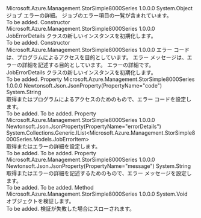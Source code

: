 <Type Name="JobErrorDetails" FullName="Microsoft.Azure.Management.StorSimple8000Series.Models.JobErrorDetails">
  <TypeSignature Language="C#" Value="public class JobErrorDetails" />
  <TypeSignature Language="ILAsm" Value=".class public auto ansi beforefieldinit JobErrorDetails extends System.Object" />
  <TypeSignature Language="DocId" Value="T:Microsoft.Azure.Management.StorSimple8000Series.Models.JobErrorDetails" />
  <TypeSignature Language="VB.NET" Value="Public Class JobErrorDetails" />
  <TypeSignature Language="F#" Value="type JobErrorDetails = class" />
  <AssemblyInfo>
    <AssemblyName>Microsoft.Azure.Management.StorSimple8000Series</AssemblyName>
    <AssemblyVersion>1.0.0.0</AssemblyVersion>
  </AssemblyInfo>
  <Base>
    <BaseTypeName>System.Object</BaseTypeName>
  </Base>
  <Interfaces />
  <Docs>
    <summary>
            ジョブ エラーの詳細。 ジョブのエラー項目の一覧が含まれています。
            </summary>
    <remarks>To be added.</remarks>
  </Docs>
  <Members>
    <Member MemberName=".ctor">
      <MemberSignature Language="C#" Value="public JobErrorDetails ();" />
      <MemberSignature Language="ILAsm" Value=".method public hidebysig specialname rtspecialname instance void .ctor() cil managed" />
      <MemberSignature Language="DocId" Value="M:Microsoft.Azure.Management.StorSimple8000Series.Models.JobErrorDetails.#ctor" />
      <MemberSignature Language="VB.NET" Value="Public Sub New ()" />
      <MemberType>Constructor</MemberType>
      <AssemblyInfo>
        <AssemblyName>Microsoft.Azure.Management.StorSimple8000Series</AssemblyName>
        <AssemblyVersion>1.0.0.0</AssemblyVersion>
      </AssemblyInfo>
      <Parameters />
      <Docs>
        <summary>
            JobErrorDetails クラスの新しいインスタンスを初期化します。
            </summary>
        <remarks>To be added.</remarks>
      </Docs>
    </Member>
    <Member MemberName=".ctor">
      <MemberSignature Language="C#" Value="public JobErrorDetails (string code, string message, System.Collections.Generic.IList&lt;Microsoft.Azure.Management.StorSimple8000Series.Models.JobErrorItem&gt; errorDetails = null);" />
      <MemberSignature Language="ILAsm" Value=".method public hidebysig specialname rtspecialname instance void .ctor(string code, string message, class System.Collections.Generic.IList`1&lt;class Microsoft.Azure.Management.StorSimple8000Series.Models.JobErrorItem&gt; errorDetails) cil managed" />
      <MemberSignature Language="DocId" Value="M:Microsoft.Azure.Management.StorSimple8000Series.Models.JobErrorDetails.#ctor(System.String,System.String,System.Collections.Generic.IList{Microsoft.Azure.Management.StorSimple8000Series.Models.JobErrorItem})" />
      <MemberSignature Language="VB.NET" Value="Public Sub New (code As String, message As String, Optional errorDetails As IList(Of JobErrorItem) = null)" />
      <MemberSignature Language="F#" Value="new Microsoft.Azure.Management.StorSimple8000Series.Models.JobErrorDetails : string * string * System.Collections.Generic.IList&lt;Microsoft.Azure.Management.StorSimple8000Series.Models.JobErrorItem&gt; -&gt; Microsoft.Azure.Management.StorSimple8000Series.Models.JobErrorDetails" Usage="new Microsoft.Azure.Management.StorSimple8000Series.Models.JobErrorDetails (code, message, errorDetails)" />
      <MemberType>Constructor</MemberType>
      <AssemblyInfo>
        <AssemblyName>Microsoft.Azure.Management.StorSimple8000Series</AssemblyName>
        <AssemblyVersion>1.0.0.0</AssemblyVersion>
      </AssemblyInfo>
      <Parameters>
        <Parameter Name="code" Type="System.String" />
        <Parameter Name="message" Type="System.String" />
        <Parameter Name="errorDetails" Type="System.Collections.Generic.IList&lt;Microsoft.Azure.Management.StorSimple8000Series.Models.JobErrorItem&gt;" />
      </Parameters>
      <Docs>
        <param name="code">エラー コードは、プログラムによるアクセスを目的としています。</param>
        <param name="message">エラー メッセージは、エラーの詳細を記述する目的としています。</param>
        <param name="errorDetails">エラーの詳細です。</param>
        <summary>
            JobErrorDetails クラスの新しいインスタンスを初期化します。
            </summary>
        <remarks>To be added.</remarks>
      </Docs>
    </Member>
    <Member MemberName="Code">
      <MemberSignature Language="C#" Value="public string Code { get; set; }" />
      <MemberSignature Language="ILAsm" Value=".property instance string Code" />
      <MemberSignature Language="DocId" Value="P:Microsoft.Azure.Management.StorSimple8000Series.Models.JobErrorDetails.Code" />
      <MemberSignature Language="VB.NET" Value="Public Property Code As String" />
      <MemberSignature Language="F#" Value="member this.Code : string with get, set" Usage="Microsoft.Azure.Management.StorSimple8000Series.Models.JobErrorDetails.Code" />
      <MemberType>Property</MemberType>
      <AssemblyInfo>
        <AssemblyName>Microsoft.Azure.Management.StorSimple8000Series</AssemblyName>
        <AssemblyVersion>1.0.0.0</AssemblyVersion>
      </AssemblyInfo>
      <Attributes>
        <Attribute>
          <AttributeName>Newtonsoft.Json.JsonProperty(PropertyName="code")</AttributeName>
        </Attribute>
      </Attributes>
      <ReturnValue>
        <ReturnType>System.String</ReturnType>
      </ReturnValue>
      <Docs>
        <summary>
            取得またはプログラムによるアクセスのためのもので、エラー コードを設定します。
            </summary>
        <value>To be added.</value>
        <remarks>To be added.</remarks>
      </Docs>
    </Member>
    <Member MemberName="ErrorDetails">
      <MemberSignature Language="C#" Value="public System.Collections.Generic.IList&lt;Microsoft.Azure.Management.StorSimple8000Series.Models.JobErrorItem&gt; ErrorDetails { get; set; }" />
      <MemberSignature Language="ILAsm" Value=".property instance class System.Collections.Generic.IList`1&lt;class Microsoft.Azure.Management.StorSimple8000Series.Models.JobErrorItem&gt; ErrorDetails" />
      <MemberSignature Language="DocId" Value="P:Microsoft.Azure.Management.StorSimple8000Series.Models.JobErrorDetails.ErrorDetails" />
      <MemberSignature Language="VB.NET" Value="Public Property ErrorDetails As IList(Of JobErrorItem)" />
      <MemberSignature Language="F#" Value="member this.ErrorDetails : System.Collections.Generic.IList&lt;Microsoft.Azure.Management.StorSimple8000Series.Models.JobErrorItem&gt; with get, set" Usage="Microsoft.Azure.Management.StorSimple8000Series.Models.JobErrorDetails.ErrorDetails" />
      <MemberType>Property</MemberType>
      <AssemblyInfo>
        <AssemblyName>Microsoft.Azure.Management.StorSimple8000Series</AssemblyName>
        <AssemblyVersion>1.0.0.0</AssemblyVersion>
      </AssemblyInfo>
      <Attributes>
        <Attribute>
          <AttributeName>Newtonsoft.Json.JsonProperty(PropertyName="errorDetails")</AttributeName>
        </Attribute>
      </Attributes>
      <ReturnValue>
        <ReturnType>System.Collections.Generic.IList&lt;Microsoft.Azure.Management.StorSimple8000Series.Models.JobErrorItem&gt;</ReturnType>
      </ReturnValue>
      <Docs>
        <summary>
            取得またはエラーの詳細を設定します。
            </summary>
        <value>To be added.</value>
        <remarks>To be added.</remarks>
      </Docs>
    </Member>
    <Member MemberName="Message">
      <MemberSignature Language="C#" Value="public string Message { get; set; }" />
      <MemberSignature Language="ILAsm" Value=".property instance string Message" />
      <MemberSignature Language="DocId" Value="P:Microsoft.Azure.Management.StorSimple8000Series.Models.JobErrorDetails.Message" />
      <MemberSignature Language="VB.NET" Value="Public Property Message As String" />
      <MemberSignature Language="F#" Value="member this.Message : string with get, set" Usage="Microsoft.Azure.Management.StorSimple8000Series.Models.JobErrorDetails.Message" />
      <MemberType>Property</MemberType>
      <AssemblyInfo>
        <AssemblyName>Microsoft.Azure.Management.StorSimple8000Series</AssemblyName>
        <AssemblyVersion>1.0.0.0</AssemblyVersion>
      </AssemblyInfo>
      <Attributes>
        <Attribute>
          <AttributeName>Newtonsoft.Json.JsonProperty(PropertyName="message")</AttributeName>
        </Attribute>
      </Attributes>
      <ReturnValue>
        <ReturnType>System.String</ReturnType>
      </ReturnValue>
      <Docs>
        <summary>
            取得またはエラーの詳細を記述するためのもので、エラー メッセージを設定します。
            </summary>
        <value>To be added.</value>
        <remarks>To be added.</remarks>
      </Docs>
    </Member>
    <Member MemberName="Validate">
      <MemberSignature Language="C#" Value="public virtual void Validate ();" />
      <MemberSignature Language="ILAsm" Value=".method public hidebysig newslot virtual instance void Validate() cil managed" />
      <MemberSignature Language="DocId" Value="M:Microsoft.Azure.Management.StorSimple8000Series.Models.JobErrorDetails.Validate" />
      <MemberSignature Language="VB.NET" Value="Public Overridable Sub Validate ()" />
      <MemberSignature Language="F#" Value="abstract member Validate : unit -&gt; unit&#xA;override this.Validate : unit -&gt; unit" Usage="jobErrorDetails.Validate " />
      <MemberType>Method</MemberType>
      <AssemblyInfo>
        <AssemblyName>Microsoft.Azure.Management.StorSimple8000Series</AssemblyName>
        <AssemblyVersion>1.0.0.0</AssemblyVersion>
      </AssemblyInfo>
      <ReturnValue>
        <ReturnType>System.Void</ReturnType>
      </ReturnValue>
      <Parameters />
      <Docs>
        <summary>
            オブジェクトを検証します。
            </summary>
        <remarks>To be added.</remarks>
        <exception cref="T:Microsoft.Rest.ValidationException">
            検証が失敗した場合にスローされます。
            </exception>
      </Docs>
    </Member>
  </Members>
</Type>